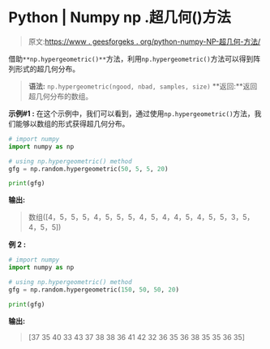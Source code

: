 # Python | Numpy np .超几何()方法

> 原文:[https://www . geesforgeks . org/python-numpy-NP-超几何-方法/](https://www.geeksforgeeks.org/python-numpy-np-hypergeometric-method/)

借助`**np.hypergeometric()**`方法，利用`np.hypergeometric()`方法可以得到阵列形式的超几何分布。

> **语法:** `np.hypergeometric(ngood, nbad, samples, size)`
> **返回:**返回超几何分布的数组。

**示例#1 :**
在这个示例中，我们可以看到，通过使用`np.hypergeometric()`方法，我们能够以数组的形式获得超几何分布。

```py
# import numpy
import numpy as np

# using np.hypergeometric() method
gfg = np.random.hypergeometric(50, 5, 5, 20)

print(gfg)
```

**输出:**

> 数组([4，5，5，5，4，5，5，5，4，5，4，4，5，4，5，5，3，5，4，5，5])

**例 2 :**

```py
# import numpy
import numpy as np

# using np.hypergeometric() method
gfg = np.random.hypergeometric(150, 50, 50, 20)

print(gfg)
```

**输出:**

> [37 35 40 33 43 37 38 38 36 41 42 32 36 35 36 38 35 35 36 35]
